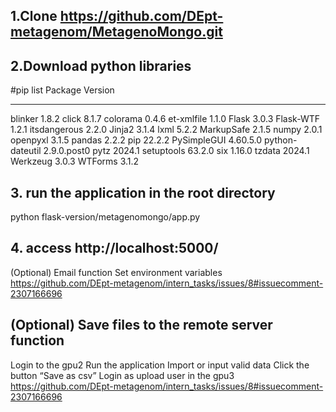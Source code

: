## 1.Clone https://github.com/DEpt-metagenom/MetagenoMongo.git

## 2.Download python libraries
#pip list
Package         Version
--------------- -----------
blinker         1.8.2
click           8.1.7
colorama        0.4.6
et-xmlfile      1.1.0
Flask           3.0.3
Flask-WTF       1.2.1
itsdangerous    2.2.0
Jinja2          3.1.4
lxml            5.2.2
MarkupSafe      2.1.5
numpy           2.0.1
openpyxl        3.1.5
pandas          2.2.2
pip             22.2.2
PySimpleGUI     4.60.5.0
python-dateutil 2.9.0.post0
pytz            2024.1
setuptools      63.2.0
six             1.16.0
tzdata          2024.1
Werkzeug        3.0.3
WTForms         3.1.2

## 3. run the application in the root directory
 python flask-version/metagenomongo/app.py

## 4. access http://localhost:5000/

(Optional) Email function
Set environment variables
https://github.com/DEpt-metagenom/intern_tasks/issues/8#issuecomment-2307166696

## (Optional) Save files to the remote server function
Login to the gpu2
Run the application
Import or input valid data
Click the button “Save as csv”
Login as upload user in the gpu3
https://github.com/DEpt-metagenom/intern_tasks/issues/8#issuecomment-2307166696

